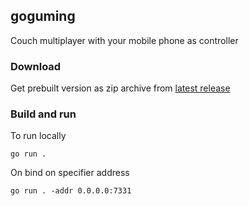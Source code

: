 ## goguming
Couch multiplayer with your mobile phone as controller

### Download
Get prebuilt version as zip archive from [latest release](https://github.com/Badrpas/goguming/releases/latest)

### Build and run
To run locally
```shell
go run .
```

On bind on specifier address

```shell
go run . -addr 0.0.0.0:7331
```